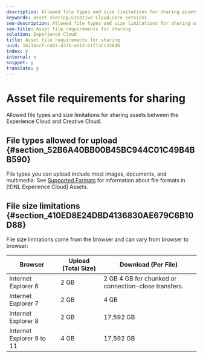```yaml
---
description: Allowed file types and size limitations for sharing assets between the Experience Cloud and Creative Cloud.
keywords: asset sharing;Creative Cloud;core services
seo-description: Allowed file types and size limitations for sharing assets between the Experience Cloud and Creative Cloud.
seo-title: Asset file requirements for sharing
solution: Experience Cloud
title: Asset file requirements for sharing
uuid: 1621accf-c407-437b-ae12-61f13cc338d0
index: y
internal: n
snippet: y
translate: y
---
```


# Asset file requirements for sharing

Allowed file types and size limitations for sharing assets between the Experience Cloud and Creative Cloud.


## File types allowed for upload {#section_52B6A40BB00B45BC944C01C49B4BB590}

File types you can upload include most images, documents, and multimedia. See [Supported Formats](https://helpx.adobe.com/experience-manager/brand-portal/using/brand-portal-supported-formats.html) for information about file formats in [!DNL Experience Cloud] Assets. 

## File size limitations {#section_410ED8E24DBD4136830AE679C6B10D88}

File size limitations come from the browser and can vary from browser to browser: 

| Browser | Upload (Total Size) | Download (Per File) |
|--- |--- |--- |
|Internet Explorer 6|2 GB|2 GB  4 GB for chunked or connection-close transfers.|
|Internet Explorer 7|2 GB|4 GB|
|Internet Explorer 8|2 GB|17,592 GB|
|Internet Explorer 9 to 11|4 GB|17,592 GB|
